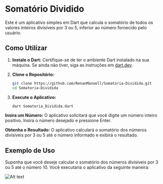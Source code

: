 # Somatório Dividido

Este é um aplicativo simples em Dart que calcula o somatório de todos os valores inteiros divisíveis por 3 ou 5, inferior ao número fornecido pelo usuário.

## Como Utilizar

1. **Instale o Dart:**
   Certifique-se de ter o ambiente Dart instalado na sua máquina. Se ainda não tiver, siga as instruções em [dart.dev](https://dart.dev/get-dart).

2. **Clone o Repositório:**
   ```bash
   git clone https://github.com/RenanManoell/Somatoria-Dividida.git
   cd Somatoria-Dividida
   
3. **Execute o Aplicativo:**
   ```bash
   dart Somatoria_Dividida.dart

**Insira um Número:**
O aplicativo solicitará que você digite um número inteiro positivo. Insira o número desejado e pressione Enter.

**Obtenha o Resultado:**
O aplicativo calculará o somatório dos números divisíveis por 3 ou 5 até o número informado e exibirá o resultado.

## Exemplo de Uso
Suponha que você deseje calcular o somatório dos números divisíveis por 3 ou 5 até o número 10.
Você executaria o aplicativo da seguinte maneira:

![Alt text](https://github.com/RenanManoell/Somatoria-Dividida/blob/main/Teste.png)
